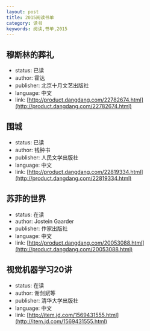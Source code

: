 ```yaml
---
layout: post
title: 2015阅读书单
category: 读书
keywords: 阅读,书单,2015
---
```


## 穆斯林的葬礼

- status: 已读
- author: 霍达
- publisher: 北京十月文艺出版社
- language: 中文
- link: [http://product.dangdang.com/22782674.html](http://product.dangdang.com/22782674.html)

## 围城

- status: 已读
- author: 钱钟书
- publisher: 人民文学出版社
- language: 中文
- link: [http://product.dangdang.com/22819334.html](http://product.dangdang.com/22819334.html)

## 苏菲的世界

- status: 在读
- author: Jostein Gaarder
- publisher: 作家出版社
- language: 中文
- link: [http://product.dangdang.com/20053088.html](http://product.dangdang.com/20053088.html)

## 视觉机器学习20讲

- status: 在读
- author: 谢剑斌等
- publisher: 清华大学出版社
- language: 中文
- link: [http://item.jd.com/1569431555.html](http://item.jd.com/1569431555.html)